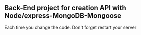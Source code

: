## Back-End project for creation API with Node/express-MongoDB-Mongoose
Each time you change the code. Don't forget restart your server
